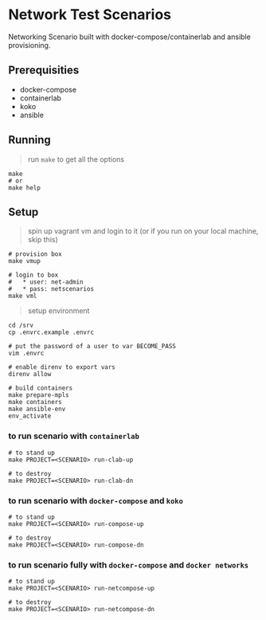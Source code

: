 # Network Test Scenarios

Networking Scenario built with docker-compose/containerlab and ansible provisioning.

## Prerequisities

* docker-compose
* containerlab
* koko
* ansible

## Running

> run `make` to get all the options
```
make
# or
make help
```

## Setup

> spin up vagrant vm and login to it
>   (or if you run on your local machine, skip this)
```
# provision box
make vmup

# login to box
#   * user: net-admin
#   * pass: netscenarios
make vml
```

> setup environment
```
cd /srv
cp .envrc.example .envrc

# put the password of a user to var BECOME_PASS
vim .envrc

# enable direnv to export vars
direnv allow

# build containers
make prepare-mpls
make containers
make ansible-env
env_activate
```

### to run scenario with `containerlab`
```
# to stand up
make PROJECT=<SCENARIO> run-clab-up

# to destroy
make PROJECT=<SCENARIO> run-clab-dn
```

### to run scenario with `docker-compose` and `koko`
```
# to stand up
make PROJECT=<SCENARIO> run-compose-up

# to destroy
make PROJECT=<SCENARIO> run-compose-dn
```

### to run scenario fully with `docker-compose` and `docker networks`
```
# to stand up
make PROJECT=<SCENARIO> run-netcompose-up

# to destroy
make PROJECT=<SCENARIO> run-netcompose-dn
```

